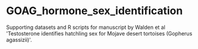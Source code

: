 # GOAG_hormone_sex_identification
Supporting datasets and R scripts for manuscript by Walden et al 'Testosterone identifies hatchling sex for Mojave desert tortoises (Gopherus agassizii)'.
